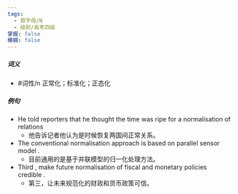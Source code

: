 ```yaml
---
tags:
  - 首字母/N
  - 级别/高考四级
掌握: false
模糊: false
---
```

##### 词义
- #词性/n  正常化；标准化；正态化
##### 例句
- He told reporters that he thought the time was ripe for a normalisation of relations
	- 他告诉记者他认为是时候恢复两国间正常关系。
- The conventional normalisation approach is based on parallel sensor model .
	- 目前通用的是基于并联模型的归一化处理方法。
- Third , make future normalisation of fiscal and monetary policies credible .
	- 第三，让未来规范化的财政和货币政策可信。

